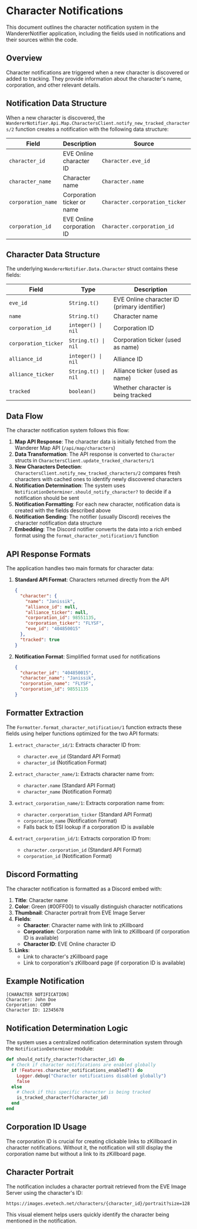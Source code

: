 # Character Notifications

This document outlines the character notification system in the WandererNotifier application, including the fields used in notifications and their sources within the code.

## Overview

Character notifications are triggered when a new character is discovered or added to tracking. They provide information about the character's name, corporation, and other relevant details.

## Notification Data Structure

When a new character is discovered, the `WandererNotifier.Api.Map.CharactersClient.notify_new_tracked_characters/2` function creates a notification with the following data structure:

| Field              | Description                | Source                         | Example      |
| ------------------ | -------------------------- | ------------------------------ | ------------ |
| `character_id`     | EVE Online character ID    | `Character.eve_id`             | `"12345678"` |
| `character_name`   | Character name             | `Character.name`               | `"John Doe"` |
| `corporation_name` | Corporation ticker or name | `Character.corporation_ticker` | `"CORP"`     |
| `corporation_id`   | EVE Online corporation ID  | `Character.corporation_id`     | `98765432`   |

## Character Data Structure

The underlying `WandererNotifier.Data.Character` struct contains these fields:

| Field                | Type                | Description                                  |
| -------------------- | ------------------- | -------------------------------------------- |
| `eve_id`             | `String.t()`        | EVE Online character ID (primary identifier) |
| `name`               | `String.t()`        | Character name                               |
| `corporation_id`     | `integer() \| nil`  | Corporation ID                               |
| `corporation_ticker` | `String.t() \| nil` | Corporation ticker (used as name)            |
| `alliance_id`        | `integer() \| nil`  | Alliance ID                                  |
| `alliance_ticker`    | `String.t() \| nil` | Alliance ticker (used as name)               |
| `tracked`            | `boolean()`         | Whether character is being tracked           |

## Data Flow

The character notification system follows this flow:

1. **Map API Response**: The character data is initially fetched from the Wanderer Map API (`/api/map/characters`)
2. **Data Transformation**: The API response is converted to `Character` structs in `CharactersClient.update_tracked_characters/1`
3. **New Characters Detection**: `CharactersClient.notify_new_tracked_characters/2` compares fresh characters with cached ones to identify newly discovered characters
4. **Notification Determination**: The system uses `NotificationDeterminer.should_notify_character?` to decide if a notification should be sent
5. **Notification Formatting**: For each new character, notification data is created with the fields described above
6. **Notification Sending**: The notifier (usually Discord) receives the character notification data structure
7. **Embedding**: The Discord notifier converts the data into a rich embed format using the `format_character_notification/1` function

## API Response Formats

The application handles two main formats for character data:

1. **Standard API Format**: Characters returned directly from the API

   ```json
   {
     "character": {
       "name": "Janissik",
       "alliance_id": null,
       "alliance_ticker": null,
       "corporation_id": 98551135,
       "corporation_ticker": "FLYSF",
       "eve_id": "404850015"
     },
     "tracked": true
   }
   ```

2. **Notification Format**: Simplified format used for notifications
   ```json
   {
     "character_id": "404850015",
     "character_name": "Janissik",
     "corporation_name": "FLYSF",
     "corporation_id": 98551135
   }
   ```

## Formatter Extraction

The `Formatter.format_character_notification/1` function extracts these fields using helper functions optimized for the two API formats:

1. `extract_character_id/1`: Extracts character ID from:

   - `character.eve_id` (Standard API Format)
   - `character_id` (Notification Format)

2. `extract_character_name/1`: Extracts character name from:

   - `character.name` (Standard API Format)
   - `character_name` (Notification Format)

3. `extract_corporation_name/1`: Extracts corporation name from:

   - `character.corporation_ticker` (Standard API Format)
   - `corporation_name` (Notification Format)
   - Falls back to ESI lookup if a corporation ID is available

4. `extract_corporation_id/1`: Extracts corporation ID from:
   - `character.corporation_id` (Standard API Format)
   - `corporation_id` (Notification Format)

## Discord Formatting

The character notification is formatted as a Discord embed with:

1. **Title**: Character name
2. **Color**: Green (#00FF00) to visually distinguish character notifications
3. **Thumbnail**: Character portrait from EVE Image Server
4. **Fields**:
   - **Character**: Character name with link to zKillboard
   - **Corporation**: Corporation name with link to zKillboard (if corporation ID is available)
   - **Character ID**: EVE Online character ID
5. **Links**:
   - Link to character's zKillboard page
   - Link to corporation's zKillboard page (if corporation ID is available)

## Example Notification

```
[CHARACTER NOTIFICATION]
Character: John Doe
Corporation: CORP
Character ID: 12345678
```

## Notification Determination Logic

The system uses a centralized notification determination system through the `NotificationDeterminer` module:

```elixir
def should_notify_character?(character_id) do
  # Check if character notifications are enabled globally
  if !Features.character_notifications_enabled?() do
    Logger.debug("Character notifications disabled globally")
    false
  else
    # Check if this specific character is being tracked
    is_tracked_character?(character_id)
  end
end
```

## Corporation ID Usage

The corporation ID is crucial for creating clickable links to zKillboard in character notifications. Without it, the notification will still display the corporation name but without a link to its zKillboard page.

## Character Portrait

The notification includes a character portrait retrieved from the EVE Image Server using the character's ID:

```
https://images.evetech.net/characters/{character_id}/portrait?size=128
```

This visual element helps users quickly identify the character being mentioned in the notification.
